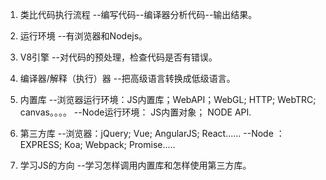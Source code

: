 1. 类比代码执行流程
     --编写代码--编译器分析代码--输出结果。

2. 运行环境
     --有浏览器和Nodejs。

3. V8引擎
     --对代码的预处理，检查代码是否有错误。

4. 编译器/解释（执行）器
     --把高级语言转换成低级语言。


5. 内置库
     --浏览器运行环境：JS内置库；WebAPI；WebGL; HTTP; WebTRC; canvas。。。。
     --Node运行环境： JS内置对象； NODE API.

6. 第三方库
     --浏览器：jQuery; Vue; AngularJS; React......
     --Node ：EXPRESS; Koa; Webpack; Promise.....

7. 学习JS的方向
     --学习怎样调用内置库和怎样使用第三方库。
